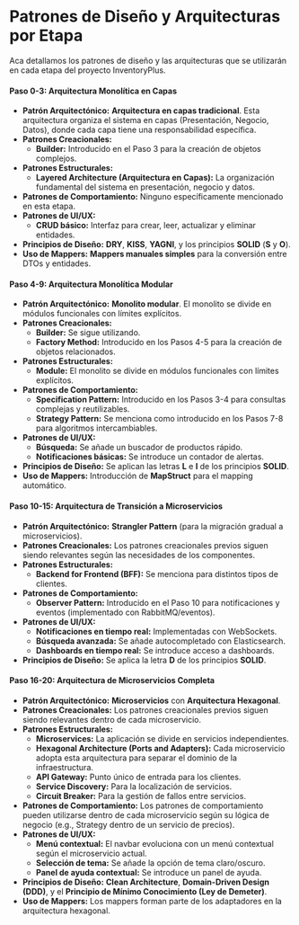 # Patrones de Diseño y Arquitecturas por Etapa
Aca detallamos los patrones de diseño y las arquitecturas que se utilizarán en cada etapa del proyecto InventoryPlus.

#### Paso 0-3: Arquitectura Monolítica en Capas

*   **Patrón Arquitectónico:** **Arquitectura en capas tradicional**. Esta arquitectura organiza el sistema en capas (Presentación, Negocio, Datos), donde cada capa tiene una responsabilidad específica.
*   **Patrones Creacionales:**
    *   **Builder:** Introducido en el Paso 3 para la creación de objetos complejos.
*   **Patrones Estructurales:**
    *   **Layered Architecture (Arquitectura en Capas):** La organización fundamental del sistema en presentación, negocio y datos.
*   **Patrones de Comportamiento:** Ninguno específicamente mencionado en esta etapa.
*   **Patrones de UI/UX:**
    *   **CRUD básico:** Interfaz para crear, leer, actualizar y eliminar entidades.
*   **Principios de Diseño:** **DRY**, **KISS**, **YAGNI**, y los principios **SOLID** (**S** y **O**).
*   **Uso de Mappers:** **Mappers manuales simples** para la conversión entre DTOs y entidades.

#### Paso 4-9: Arquitectura Monolítica Modular

*   **Patrón Arquitectónico:** **Monolito modular**. El monolito se divide en módulos funcionales con límites explícitos.
*   **Patrones Creacionales:**
    *   **Builder:** Se sigue utilizando.
    *   **Factory Method:** Introducido en los Pasos 4-5 para la creación de objetos relacionados.
*   **Patrones Estructurales:**
    *   **Module:** El monolito se divide en módulos funcionales con límites explícitos.
*   **Patrones de Comportamiento:**
    *   **Specification Pattern:** Introducido en los Pasos 3-4 para consultas complejas y reutilizables.
    *   **Strategy Pattern:** Se menciona como introducido en los Pasos 7-8 para algoritmos intercambiables.
*   **Patrones de UI/UX:**
    *   **Búsqueda:** Se añade un buscador de productos rápido.
    *   **Notificaciones básicas:** Se introduce un contador de alertas.
*   **Principios de Diseño:** Se aplican las letras **L** e **I** de los principios **SOLID**.
*   **Uso de Mappers:** Introducción de **MapStruct** para el mapping automático.

#### Paso 10-15: Arquitectura de Transición a Microservicios

*   **Patrón Arquitectónico:** **Strangler Pattern** (para la migración gradual a microservicios).
*   **Patrones Creacionales:** Los patrones creacionales previos siguen siendo relevantes según las necesidades de los componentes.
*   **Patrones Estructurales:**
    *   **Backend for Frontend (BFF):** Se menciona para distintos tipos de clientes.
*   **Patrones de Comportamiento:**
    *   **Observer Pattern:** Introducido en el Paso 10 para notificaciones y eventos (implementado con RabbitMQ/eventos).
*   **Patrones de UI/UX:**
    *   **Notificaciones en tiempo real:** Implementadas con WebSockets.
    *   **Búsqueda avanzada:** Se añade autocompletado con Elasticsearch.
    *   **Dashboards en tiempo real:** Se introduce acceso a dashboards.
*   **Principios de Diseño:** Se aplica la letra **D** de los principios **SOLID**.

#### Paso 16-20: Arquitectura de Microservicios Completa

*   **Patrón Arquitectónico:** **Microservicios** con **Arquitectura Hexagonal**.
*   **Patrones Creacionales:** Los patrones creacionales previos siguen siendo relevantes dentro de cada microservicio.
*   **Patrones Estructurales:**
    *   **Microservices:** La aplicación se divide en servicios independientes.
    *   **Hexagonal Architecture (Ports and Adapters):** Cada microservicio adopta esta arquitectura para separar el dominio de la infraestructura.
    *   **API Gateway:** Punto único de entrada para los clientes.
    *   **Service Discovery:** Para la localización de servicios.
    *   **Circuit Breaker:** Para la gestión de fallos entre servicios.
*   **Patrones de Comportamiento:** Los patrones de comportamiento pueden utilizarse dentro de cada microservicio según su lógica de negocio (e.g., Strategy dentro de un servicio de precios).
*   **Patrones de UI/UX:**
    *   **Menú contextual:** El navbar evoluciona con un menú contextual según el microservicio actual.
    *   **Selección de tema:** Se añade la opción de tema claro/oscuro.
    *   **Panel de ayuda contextual:** Se introduce un panel de ayuda.
*   **Principios de Diseño:** **Clean Architecture**, **Domain-Driven Design (DDD)**, y el **Principio de Mínimo Conocimiento (Ley de Demeter)**.
*   **Uso de Mappers:** Los mappers forman parte de los adaptadores en la arquitectura hexagonal.